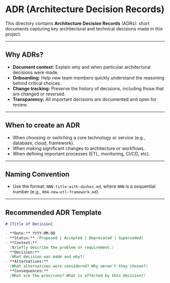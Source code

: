 # ADR (Architecture Decision Records)

This directory contains **Architecture Decision Records** (ADRs): short documents capturing key architectural and technical decisions made in this project.

---

## Why ADRs?

- **Document context:** Explain why and when particular architectural decisions were made.
- **Onboarding:** Help new team members quickly understand the reasoning behind critical choices.
- **Change tracking:** Preserve the history of decisions, including those that are changed or reversed.
- **Transparency:** All important decisions are documented and open for review.

---

## When to create an ADR

- When choosing or switching a core technology or service (e.g., database, cloud, framework).
- When making significant changes to architecture or workflows.
- When defining important processes (ETL, monitoring, CI/CD, etc).

---

## Naming Convention

- Use the format: `NNN-title-with-dashes.md`, where `NNN` is a sequential number (e.g., `004-new-etl-framework.md`).

---

## Recommended ADR Template

```md
# [Title of Decision]

- **Date:** YYYY-MM-DD
- **Status:** [Proposed | Accepted | Deprecated | Superseded]
- **Context:**
  [Briefly describe the problem or requirement.]
- **Decision:**
  [What decision was made and why?]
- **Alternatives:**
  [What alternatives were considered? Why weren't they chosen?]
- **Consequences:**
  [What are the pros/cons? What is affected by this decision?]
```